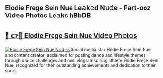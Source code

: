 ## Elodie Frege Sein Nue Le𝚊k𝚎d N𝚞𝚍e - Part-ooz Vid𝚎o Photos Le𝚊ks hBbDB

# <h2><a href="http://fb43dq1.evod.top/?m=Elodie+Frege+Sein+Nue">🔗 👉🔴 Elodie Frege Sein Nue Vid𝚎o Ph𝚘t𝚘s</a></h2>

[![Elodie Frege Sein Nue N𝚞d𝚎s](https://i.imgur.com/8V9OHl7.gif)](http://fb43dq1.evod.top/?m=Elodie+Frege+Sein+Nue)
Social media star Elodie Frege Sein Nue and content creator, acclaimed for posting dance and lifestyle themes through dance challenges and mini vlogs. Inspiring athlete Elodie Frege Sein Nue, recognized for their outstanding achievements and dedication to their sport. 
